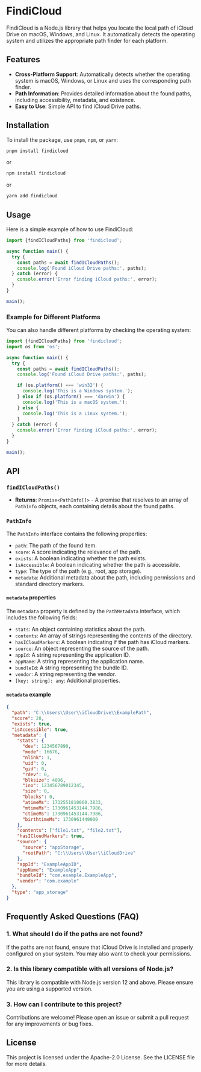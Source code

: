 # FindiCloud

FindiCloud is a Node.js library that helps you locate the local path of iCloud Drive on macOS, Windows, and Linux. It
automatically detects the operating system and utilizes the appropriate path finder for each platform.

## Features

- **Cross-Platform Support**: Automatically detects whether the operating system is macOS, Windows, or Linux and uses
  the corresponding path finder.
- **Path Information**: Provides detailed information about the found paths, including accessibility, metadata, and
  existence.
- **Easy to Use**: Simple API to find iCloud Drive paths.

## Installation

To install the package, use `pnpm`, `npm`, or `yarn`:

```bash
pnpm install findicloud
```

or

```bash
npm install findicloud
```

or

```bash
yarn add findicloud
```

## Usage

Here is a simple example of how to use FindiCloud:

```javascript
import {findICloudPaths} from 'findicloud';

async function main() {
  try {
    const paths = await findICloudPaths();
    console.log('Found iCloud Drive paths:', paths);
  } catch (error) {
    console.error('Error finding iCloud paths:', error);
  }
}

main();
```

### Example for Different Platforms

You can also handle different platforms by checking the operating system:

```javascript
import {findICloudPaths} from 'findicloud';
import os from 'os';

async function main() {
  try {
    const paths = await findICloudPaths();
    console.log('Found iCloud Drive paths:', paths);

    if (os.platform() === 'win32') {
      console.log('This is a Windows system.');
    } else if (os.platform() === 'darwin') {
      console.log('This is a macOS system.');
    } else {
      console.log('This is a Linux system.');
    }
  } catch (error) {
    console.error('Error finding iCloud paths:', error);
  }
}

main();
```

## API

### `findICloudPaths()`

- **Returns**: `Promise<PathInfo[]>` - A promise that resolves to an array of `PathInfo` objects, each containing
  details about the found paths.

### `PathInfo`

The `PathInfo` interface contains the following properties:

- `path`: The path of the found item.
- `score`: A score indicating the relevance of the path.
- `exists`: A boolean indicating whether the path exists.
- `isAccessible`: A boolean indicating whether the path is accessible.
- `type`: The type of the path (e.g., root, app storage).
- `metadata`: Additional metadata about the path, including permissions and standard directory markers.

#### `metadata` properties

The `metadata` property is defined by the `PathMetadata` interface, which includes the following fields:

- `stats`: An object containing statistics about the path.
- `contents`: An array of strings representing the contents of the directory.
- `hasICloudMarkers`: A boolean indicating if the path has iCloud markers.
- `source`: An object representing the source of the path.
- `appId`: A string representing the application ID.
- `appName`: A string representing the application name.
- `bundleId`: A string representing the bundle ID.
- `vendor`: A string representing the vendor.
- `[key: string]: any`: Additional properties.

#### `metadata` example

```json
{
  "path": "C:\\Users\\User\\iCloudDrive\\ExamplePath",
  "score": 28,
  "exists": true,
  "isAccessible": true,
  "metadata": {
    "stats": {
      "dev": 1234567890,
      "mode": 16676,
      "nlink": 1,
      "uid": 0,
      "gid": 0,
      "rdev": 0,
      "blksize": 4096,
      "ino": 123456789012345,
      "size": 0,
      "blocks": 0,
      "atimeMs": 1732551810060.3833,
      "mtimeMs": 1730961453144.7986,
      "ctimeMs": 1730961453144.7986,
      "birthtimeMs": 1730961449000
    },
    "contents": ["file1.txt", "file2.txt"],
    "hasICloudMarkers": true,
    "source": {
      "source": "appStorage",
      "rootPath": "C:\\Users\\User\\iCloudDrive"
    },
    "appId": "ExampleAppID",
    "appName": "ExampleApp",
    "bundleId": "com.example.ExampleApp",
    "vendor": "com.example"
  },
  "type": "app_storage"
}
```

## Frequently Asked Questions (FAQ)

### 1. What should I do if the paths are not found?

If the paths are not found, ensure that iCloud Drive is installed and properly configured on your system. You may also
want to check your permissions.

### 2. Is this library compatible with all versions of Node.js?

This library is compatible with Node.js version 12 and above. Please ensure you are using a supported version.

### 3. How can I contribute to this project?

Contributions are welcome! Please open an issue or submit a pull request for any improvements or bug fixes.

## License

This project is licensed under the Apache-2.0 License. See the LICENSE file for more details.
